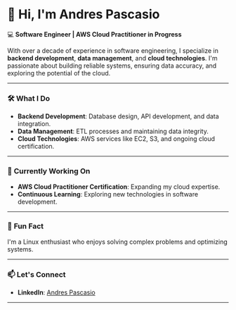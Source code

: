 # 👋 Hi, I'm Andres Pascasio

💻 **Software Engineer | AWS Cloud Practitioner in Progress**

With over a decade of experience in software engineering, I specialize in **backend development**, **data management**, and **cloud technologies**. I'm passionate about building reliable systems, ensuring data accuracy, and exploring the potential of the cloud.

---

### 🛠️ **What I Do**

- **Backend Development**: Database design, API development, and data integration.
- **Data Management**: ETL processes and maintaining data integrity.
- **Cloud Technologies**: AWS services like EC2, S3, and ongoing cloud certification.

---

### 🎯 **Currently Working On**

- **AWS Cloud Practitioner Certification**: Expanding my cloud expertise.
- **Continuous Learning**: Exploring new technologies in software development.

---

### 🌟 **Fun Fact**

I'm a Linux enthusiast who enjoys solving complex problems and optimizing systems.

---

### 📫 **Let's Connect**

- **LinkedIn**: [Andres Pascasio](https://www.linkedin.com/in/andrespascasio/?locale=en_US)

---
